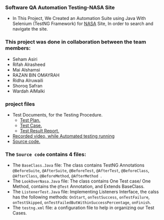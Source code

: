 ### Software QA Automation Testing-NASA Site

* In This Project, We Created an Automation Suite using Java With Selenium (TestNG Framework) for <a href='https://www.nasa.gov/'>NASA</a> Site, In order to search and navigate the site.

### This project was done in collaboration between the team members:
* Seham Asiri
* Rifah Alrasheed
* Mai Alshamsi
* RAZAN BIN OMAYRAH
* Ridha Alruwaili
* Shoroq Safran
* Wardah AlMalki

### project files
* Test Documents, for the Testing Procedure.
    * <a href="https://docs.google.com/document/d/1NBQsFalrNiCoIwep6ZyGMYG7ioshMAd3/edit?usp=sharing&ouid=113234837739401438291&rtpof=true&sd=true">Test Plan.</a>
    * <a href="https://docs.google.com/spreadsheets/d/1Ws7x9Vo8BKUdJh7vOqPoKeRdB8z59cx5/edit?usp=sharing&ouid=113234837739401438291&rtpof=true&sd=true">Test Case.</a>
    * <a href="https://docs.google.com/document/d/1Zsew_zJoeMWhTIScAuDaVyobE7phhtEh/edit?usp=sharing&ouid=113234837739401438291&rtpof=true&sd=true">Test Result Report.</a>
* <a href="https://youtu.be/D-3gLGrk3Sg">Recorded video, while Automated testing running</a>
* <a href="src/lookOverNasa/">Source code.</a>

### The `Source code` contains 4 files:
* The `BaseClass.Java` file: The class contains TestNG Annotations `@BeforeSuite`, `@AfterSuite`, `@BeforeTest`, `@AfterTest`, `@BeforeClass`, `@AfterClass`, `@BeforeMethod`, `@AfterMethod `.
* The `LookOverNasa.Java` file: The class contains One Test case/ One Method, contains the `@Test` Annotation,  and Extends BaseClass.
* The `ListenerTest.Java` file: Implementing Listeners Interface, the calss has the following methods: `OnStart`, `onTestSuccess`, `onTestFailure`, `onTestSkipped`, `onTestFailedButWithinSuccessPercentage`, `onFinish`.
* The `testng.xml` file: a configuration file to help in organizing our Test Cases.